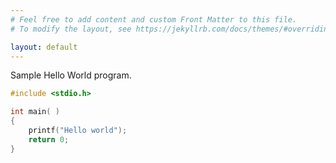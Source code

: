 ```yaml
---
# Feel free to add content and custom Front Matter to this file.
# To modify the layout, see https://jekyllrb.com/docs/themes/#overriding-theme-defaults

layout: default
---
```


Sample Hello World program.

```cpp
#include <stdio.h>

int main( )
{
    printf("Hello world");
    return 0;
}
```
